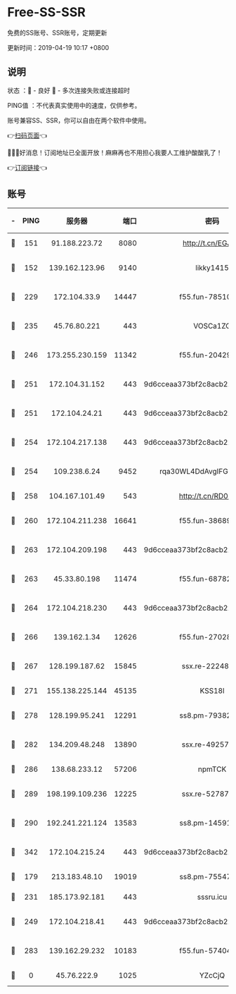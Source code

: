 # Free-SS-SSR

免费的SS账号、SSR账号，定期更新

更新时间：2019-04-19 10:17 +0800

## 说明

状态     ：🙂 - 良好 🙁 - 多次连接失败或连接超时

PING值   ：不代表真实使用中的速度，仅供参考。

账号兼容SS、SSR，你可以自由在两个软件中使用。

👉[扫码页面](https://liesauer.github.io/Free-SS-SSR/)👈

🎉🎉🎉好消息！订阅地址已全面开放！麻麻再也不用担心我要人工维护酸酸乳了！

👉[订阅链接](https://www.liesauer.net/yogurt/subscribe?ACCESS_TOKEN=DAYxR3mMaZAsaqUb)👈

## 账号

|-|PING|服务器|端口|密码|加密方式|区域|
|:----:|:----:|:-----:|-----:|:----:|:----:|:----:|
|🙂|151|91.188.223.72|8080|http://t.cn/EGJIyrl|rc4-md5|RU|
|🙂|152|139.162.123.96|9140|likky1415|aes-256-cfb|JP|
|🙂|229|172.104.33.9|14447|f55.fun-78510232|aes-256-cfb|SG|
|🙂|235|45.76.80.221|443|VOSCa1ZG|aes-256-cfb|DE|
|🙂|246|173.255.230.159|11342|f55.fun-20429698|aes-256-cfb|US|
|🙂|251|172.104.31.152|443|9d6cceaa373bf2c8acb22e60b6a58be6|aes-256-cfb|US|
|🙂|251|172.104.24.21|443|9d6cceaa373bf2c8acb22e60b6a58be6|aes-256-cfb|US|
|🙂|254|172.104.217.138|443|9d6cceaa373bf2c8acb22e60b6a58be6|aes-256-cfb|US|
|🙂|254|109.238.6.24|9452|rqa30WL4DdAvgIFG6Fs3znzTa|aes-256-cfb|FR|
|🙂|258|104.167.101.49|543|http://t.cn/RD0D7sx|rc4-md5|CA|
|🙂|260|172.104.211.238|16641|f55.fun-38689817|aes-256-cfb|US|
|🙂|263|172.104.209.198|443|9d6cceaa373bf2c8acb22e60b6a58be6|aes-256-cfb|US|
|🙂|263|45.33.80.198|11474|f55.fun-68782976|aes-256-cfb|US|
|🙂|264|172.104.218.230|443|9d6cceaa373bf2c8acb22e60b6a58be6|aes-256-cfb|US|
|🙂|266|139.162.1.34|12626|f55.fun-27028669|aes-256-cfb|SG|
|🙂|267|128.199.187.62|15845|ssx.re-22248043|aes-256-cfb|SG|
|🙂|271|155.138.225.144|45135|KSS18l|rc4-md5|US|
|🙂|278|128.199.95.241|12291|ss8.pm-79382755|aes-256-cfb|SG|
|🙂|282|134.209.48.248|13890|ssx.re-49257265|aes-256-cfb|US|
|🙂|286|138.68.233.12|57206|npmTCK|rc4-md5|US|
|🙂|289|198.199.109.236|12225|ssx.re-52787591|aes-256-cfb|US|
|🙂|290|192.241.221.124|13583|ss8.pm-14591915|aes-256-cfb|US|
|🙂|342|172.104.215.24|443|9d6cceaa373bf2c8acb22e60b6a58be6|aes-256-cfb|US|
|🙂|179|213.183.48.10|19019|ss8.pm-75547341|rc4-md5|RU|
|🙂|231|185.173.92.181|443|sssru.icu|rc4-md5|RU|
|🙂|249|172.104.218.41|443|9d6cceaa373bf2c8acb22e60b6a58be6|aes-256-cfb|US|
|🙂|283|139.162.29.232|10183|f55.fun-57404828|aes-256-cfb|SG|
|🙁|0|45.76.222.9|1025|YZcCjQ|rc4-md5|JP|
